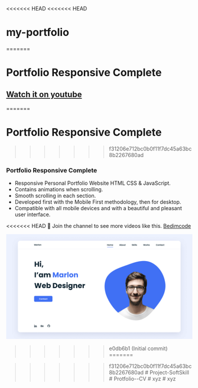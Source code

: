 <<<<<<< HEAD
<<<<<<< HEAD
# my-portfolio
=======
# Portfolio Responsive Complete
## [Watch it on youtube](https://youtu.be/AKNvTxWOdKw)
=======
# Portfolio Responsive Complete
>>>>>>> f31206e712bc0b0f11f7dc45a63bc8b2267680ad
### Portfolio Responsive Complete

- Responsive Personal Portfolio Website HTML CSS & JavaScript.
- Contains animations when scrolling.
- Smooth scrolling in each section.
- Developed first with the Mobile First methodology, then for desktop.
- Compatible with all mobile devices and with a beautiful and pleasant user interface.

<<<<<<< HEAD
💙 Join the channel to see more videos like this. [Bedimcode](https://www.youtube.com/@Bedimcode)

![preview img](/preview.png)

>>>>>>> e0db6b1 (Initial commit)
=======


>>>>>>> f31206e712bc0b0f11f7dc45a63bc8b2267680ad
#   P r o j e c t - S o f t S k i l l 
 
 #   P r o t f o l i o - - C V 
 
 #   x y z 
 
 #   x y z 
 
 